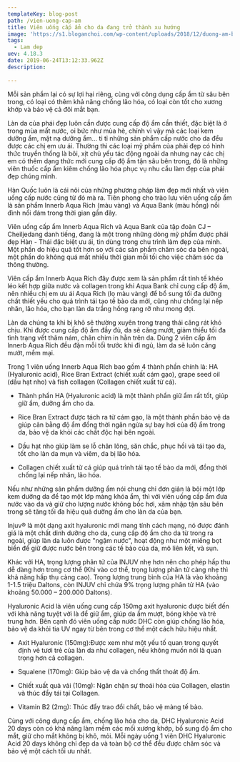 ```yaml
---
templateKey: blog-post
path: /vien-uong-cap-am
title: Viên uống cấp ẩm cho da đang trở thành xu hướng
image: 'https://s1.bloganchoi.com/wp-content/uploads/2018/12/duong-am-bang-dau-dua.jpg' 
tags:
  - Lam dep
uev: 4.18.3
date: 2019-06-24T13:12:33.962Z
description:
 
---
```



Mỗi sản phẩm lại có sự lợi hại riêng, cùng với công dụng cấp ẩm từ sâu bên trong, có loại có thêm khả năng chống lão hóa, có loại còn tốt cho xương khớp và bảo vệ cả đôi mắt bạn.

Làn da của phái đẹp luôn cần được cung cấp độ ẩm cần thiết, đặc biệt là ở trong mùa mất nước, oi bức như mùa hè, chính vì vậy mà các loại kem dưỡng ẩm, mặt nạ dưỡng ẩm... ti tỉ những sản phẩm cấp nước cho da đểu được các chị em ưu ái. Thường thì các loại mỹ phẩm của phải đẹp có hình thức truyền thống là bôi, xịt chủ yếu tác động ngoài da nhưng nay các chị em có thêm dạng thức mới cung cấp độ ẩm tận sâu bên trong, đó là những viên thuốc cấp ẩm kiêm chống lão hóa phục vụ nhu cầu làm đẹp của phái đẹp chúng mình.


Hàn Quốc luôn là cái nôi của những phương pháp làm đẹp mới nhất và viên uống cấp nước cũng từ đó mà ra. Tiên phong cho trào lưu viên uống cấp ẩm là sản phẩm Innerb Aqua Rich (màu vàng) và Aqua Bank (màu hồng) nổi đình nổi đám trong thời gian gần đây.


Viên uống cấp ẩm Innerb Aqua Rich và Aqua Bank của tập đoàn CJ – Cheiljedang danh tiếng, đang là một trong những dòng mỹ phẩm được phái đẹp Hàn - Thái đặc biệt ưu ái, tin dùng trong chu trình làm đẹp của mình. Một phần do hiệu quả tốt hơn so với các sản phẩm chăm sóc da bên ngoài, một phần do không quá mất nhiều thời gian mỗi tối cho việc chăm sóc da thông thường.

Viên cấp ẩm Innerb Aqua Rich đây được xem là sản phẩm rất tinh tế khéo léo kết hợp giữa nước và collagen trong khi Aqua Bank chỉ cung cấp độ ẩm, nên nhiều chị em ưu ái Aqua Rich (lọ màu vàng) để bổ sung tối đa dưỡng chất thiết yếu cho quá trình tái tạo tế bào da mới, cũng như chống lại nếp nhăn, lão hóa, cho bạn làn da trắng hồng rạng rỡ như mong đợi.


Làn da chúng ta khi bị khô sẽ thường xuyên trong trạng thái căng rát khó chịu. Khi được cung cấp độ ẩm đầy đủ, da sẽ căng mướt, giảm thiểu tối đa tình trạng vết thâm nám, chân chim in hằn trên da. Dùng 2 viên cấp ẩm Innerb Aqua Rich đều đặn mỗi tối trước khi đi ngủ, làm da sẽ luôn căng mướt, mềm mại.

Trong 1 viên uống Innerb Aqua Rich bao gồm 4 thành phần chính là: HA (Hyaluronic acid), Rice Bran Extract (chiết xuất cám gạo), grape seed oil (dầu hạt nho) và fish collagen (Collagen chiết xuất từ cá).

+ Thành phần HA (Hyaluronic acid) là một thành phần giữ ẩm rất tốt, giúp giữ ẩm, dưỡng ẩm cho da. 

+ Rice Bran Extract được tách ra từ cám gạo, là một thành phần bảo vệ da giúp cân bằng độ ẩm đồng thời ngăn ngừa sự bay hơi của độ ẩm trong da, bảo vệ da khỏi các chất độc hại bên ngoài.

+ Dầu hạt nho giúp làm se lỗ chân lông, săn chắc, phục hồi và tái tạo da, tốt cho làn da mụn và viêm, da bị lão hóa.

+ Collagen chiết xuất từ cá giúp quá trình tái tạo tế bào da mới, đồng thời chống lại nếp nhăn, lão hóa.


Nếu như những sản phẩm dưỡng ẩm nói chung chỉ đơn giản là bôi một lớp kem dưỡng da để tạo một lớp màng khóa ẩm, thì với viên uống cấp ẩm đưa nước vào da và giữ cho lượng nước không bốc hơi, xâm nhập tận sâu bên trong sẽ tăng tối đa hiệu quả dưỡng ẩm cho làn da của bạn.


Injuv® là một dạng axit hyaluronic mới mang tính cách mạng, nó được đánh giá là một chất dinh dưỡng cho da, cung cấp độ ẩm cho da từ trong ra ngoài, giúp làn da luôn được "ngậm nước", hoạt động như một miếng bọt biển để giữ được nước bên trong các tế bào của da, mô liên kết, và sụn. 

Khác với HA, trọng lượng phân tử của INJUV nhẹ hơn nên cho phép hấp thu dễ dàng hơn trong cơ thể (Khi vào cơ thể, trọng lượng phân tử càng nhẹ thì khả năng hấp thụ càng cao). Trọng lượng trung bình của HA là vào khoảng 1-1.5 triệu Daltons, còn INJUV chỉ chứa 9% trọng lượng phân tử HA (vào khoảng 50.000 – 200.000 Daltons).


Hyaluronic Acid là viên uống cung cấp 150mg axit hyaluronic được biết đến với khả năng tuyệt vời là để giữ ẩm, giúp da ẩm mượt, bóng khỏe và trẻ trung hơn. Bên cạnh đó viên uống cấp nước DHC còn giúp chống lão hóa, bảo vệ da khỏi tia UV ngay từ bên trong cơ thể một cách hữu hiệu nhất.

 + Axit Hyaluronic (150mg):Được xem như một yếu tố quan trong quyết định vẻ tươi trẻ của làn da như collagen, nếu không muốn nói là quan trọng hơn cả collagen.

 + Squalene (170mg): Giúp bảo vệ da và chống thất thoát độ ẩm.

 + Chiết xuất quả vải (10mg): Ngăn chặn sự thoái hóa của Collagen, elastin và thúc đẩy tái tại Collagen. 

 + Vitamin B2 (2mg): Thúc đẩy trao đổi chất, bảo vệ màng tế bào. 

Cùng với công dụng cấp ẩm, chống lão hóa cho da, DHC Hyaluronic Acid 20 days còn có khả năng làm mềm các mối xương khớp, bổ sung độ ẩm cho mắt, giữ cho mắt không bị khô, mỏi. Mỗi ngày uống 1 viên DHC Hyaluronic Acid 20 days không chỉ đẹp da và toàn bộ cơ thể đều được chăm sóc và bảo vệ một cách tối ưu nhất. 